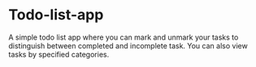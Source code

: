 # Todo-list-app

A simple todo list app where you can mark and unmark your tasks to distinguish between completed and incomplete task. You can also view tasks by specified categories.

